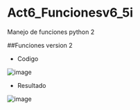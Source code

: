 # Act6_Funcionesv6_5i
Manejo de funciones python 2

##Funciones version 2

- Codigo

![image](https://github.com/user-attachments/assets/62fe24e3-f480-40df-a9d4-ef47b21211f9)

- Resultado

![image](https://github.com/user-attachments/assets/d0071a47-fffc-407f-9f10-02a37a2f5a51)

